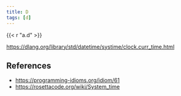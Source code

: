 ```yaml
---
title: D
tags: [d]
---
```


{{< r "a.d" >}}

<https://dlang.org/library/std/datetime/systime/clock.curr_time.html>

## References

- <https://programming-idioms.org/idiom/61>
- <https://rosettacode.org/wiki/System_time>
